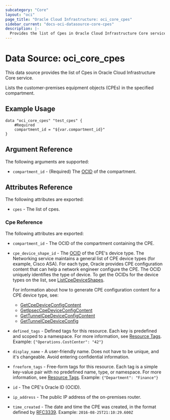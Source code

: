 ```yaml
---
subcategory: "Core"
layout: "oci"
page_title: "Oracle Cloud Infrastructure: oci_core_cpes"
sidebar_current: "docs-oci-datasource-core-cpes"
description: |-
  Provides the list of Cpes in Oracle Cloud Infrastructure Core service
---
```


# Data Source: oci_core_cpes
This data source provides the list of Cpes in Oracle Cloud Infrastructure Core service.

Lists the customer-premises equipment objects (CPEs) in the specified compartment.


## Example Usage

```hcl
data "oci_core_cpes" "test_cpes" {
	#Required
	compartment_id = "${var.compartment_id}"
}
```

## Argument Reference

The following arguments are supported:

* `compartment_id` - (Required) The [OCID](https://docs.cloud.oracle.com/iaas/Content/General/Concepts/identifiers.htm) of the compartment.


## Attributes Reference

The following attributes are exported:

* `cpes` - The list of cpes.

### Cpe Reference

The following attributes are exported:

* `compartment_id` - The OCID of the compartment containing the CPE.
* `cpe_device_shape_id` - The [OCID](https://docs.cloud.oracle.com/iaas/Content/General/Concepts/identifiers.htm) of the CPE's device type. The Networking service maintains a general list of CPE device types (for example, Cisco ASA). For each type, Oracle provides CPE configuration content that can help a network engineer configure the CPE. The OCID uniquely identifies the type of device. To get the OCIDs for the device types on the list, see [ListCpeDeviceShapes](https://docs.cloud.oracle.com/iaas/api/#/en/iaas/20160918/CpeDeviceShapeSummary/ListCpeDeviceShapes).

	For information about how to generate CPE configuration content for a CPE device type, see:
	* [GetCpeDeviceConfigContent](https://docs.cloud.oracle.com/iaas/api/#/en/iaas/20160918/Cpe/GetCpeDeviceConfigContent)
	* [GetIpsecCpeDeviceConfigContent](https://docs.cloud.oracle.com/iaas/api/#/en/iaas/20160918/IPSecConnection/GetIpsecCpeDeviceConfigContent)
	* [GetTunnelCpeDeviceConfigContent](https://docs.cloud.oracle.com/iaas/api/#/en/iaas/20160918/TunnelCpeDeviceConfig/GetTunnelCpeDeviceConfigContent)
	* [GetTunnelCpeDeviceConfig](https://docs.cloud.oracle.com/iaas/api/#/en/iaas/20160918/TunnelCpeDeviceConfig/GetTunnelCpeDeviceConfig) 
* `defined_tags` - Defined tags for this resource. Each key is predefined and scoped to a namespace. For more information, see [Resource Tags](https://docs.cloud.oracle.com/iaas/Content/General/Concepts/resourcetags.htm).  Example: `{"Operations.CostCenter": "42"}` 
* `display_name` - A user-friendly name. Does not have to be unique, and it's changeable. Avoid entering confidential information. 
* `freeform_tags` - Free-form tags for this resource. Each tag is a simple key-value pair with no predefined name, type, or namespace. For more information, see [Resource Tags](https://docs.cloud.oracle.com/iaas/Content/General/Concepts/resourcetags.htm).  Example: `{"Department": "Finance"}` 
* `id` - The CPE's Oracle ID (OCID).
* `ip_address` - The public IP address of the on-premises router.
* `time_created` - The date and time the CPE was created, in the format defined by [RFC3339](https://tools.ietf.org/html/rfc3339).  Example: `2016-08-25T21:10:29.600Z` 

